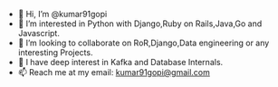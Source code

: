 - 👋 Hi, I’m @kumar91gopi
- 👀 I’m interested in Python with Django,Ruby on Rails,Java,Go and Javascript.
- 💞️ I’m looking to collaborate on RoR,Django,Data engineering or any interesting Projects.
- 💞️ I have deep interest in Kafka and Database Internals.
- 📫 Reach me at my email: kumar91gopi@gmail.com

<!---
kumar91gopi/kumar91gopi is a ✨ special ✨ repository because its `README.md` (this file) appears on your GitHub profile.
You can click the Preview link to take a look at your changes.
--->
